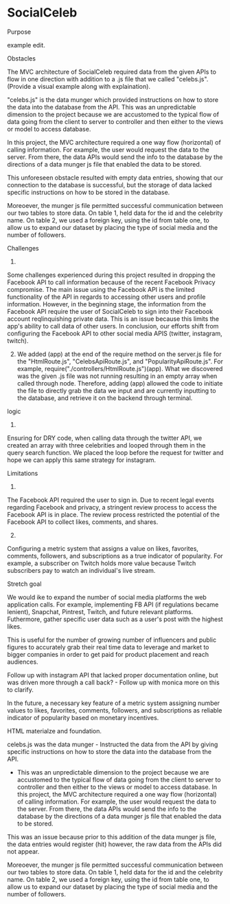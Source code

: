 # SocialCeleb

Purpose

example edit.


Obstacles 

  The MVC architecture of SocialCeleb required data from the given APIs to flow in one direction with addition to a .js file that we called "celebs.js".  (Provide a visual example along with explaination).

  "celebs.js" is the data munger which provided instructions on how to store the data into the database from the API.  This was an unpredictable dimension to the project because we are accustomed to the typical flow of data going from the client to server to controller and then either to the views or model to access database.  
  
  In this project, the MVC architecture required a one way flow (horizontal) of calling information.  For example, the user would request the data to the server.  From there, the data APIs would send the info to the database by the directions of a data munger js file that enabled the data to be stored.  

This unforeseen obstacle resulted with empty data entries, showing that our connection to the database is successful, but the storage of data lacked specific instructions on how to be stored in the database. 

Moreoever, the munger js file permitted successful communication between our two tables to store data. On table 1, held data for the id and the celebrity name. On table 2, we used a foreign key, using the id from table one, to allow us to expand our dataset by placing the type of social media and the number of followers.  

Challenges

1. 
Some challenges experienced during this project resulted in dropping the Facebook API to call information because of the recent Facebook Privacy compromise.  The main issue using the Facebook API is the limited functionality of the API in regards to accessing other users and profile information.  However, in the beginning stage, the information from the Facebook API require the user of SocialCeleb to sign into their Facebook account reqlinquishing private data.  This is an issue because this limits the app's ability to call data of other users.  In conclusion, our efforts shift from configuring the Facebook API to other social media APIS (twitter, instagram, twitch). 

2. We added (app) at the end of the require method on the server.js file for the "HtmlRoute.js", "CelebsApiRoute.js", and "PopularityApiRoute.js".  For example, require("./controllers/HtmlRoute.js")(app).  What we discovered was the given .js file was not running resulting in an empty array when called through node.  Therefore, adding (app) allowed the code to initiate the file to directly grab the data we input and are currently inputting to the database, and retrieve it on the backend through terminal.


logic

1. 
Ensuring for DRY code, when calling data through the twitter API, we created an array with three celebrities and  looped through them in the query search function.  We placed the loop before the request for twitter and hope we can apply this same strategy for instagram. 

Limitations

1.
The Facebook API required the user to sign in.  Due to recent legal events regarding Facebook and privacy, a stringent review process to access the Facebook API is in place.  The review process restricted the potential of the Facebook API to collect likes, comments, and shares.  

2. 
Configuring a metric system that assigns a value on likes, favorites, comments, followers, and subscriptions as a true indicator of popularity.  For example, a subscriber on Twitch holds more value because Twitch subscribers pay to watch an individual's live stream.  


Stretch goal

We would ike to expand the number of social media platforms the web application calls.  For example, implementing FB API (if regulations became lenient), Snapchat, Pintrest, Twitch, and future relevant platforms.  Futhermore, gather specific user data such as a user's post with the highest likes. 

This is useful for the number of growing number of influencers and public figures to accurately grab their real time data to leverage and market to bigger companies in order to get paid for product placement and reach audiences. 

Follow up with instagram API that lacked proper documentation online, but was driven more through a call back? - Follow up with monica more on this to clarify. 

In the future, a necessary key feature of a metric system assigning number values to likes, favorites, comments, followers, and subscriptions as reliable indicator of popularity based on monetary incentives.  






HTML materialze and foundation. 

celebs.js was the data munger - Instructed the data from the API by giving specific instructions on how to store the data into the database from the API. 
- This was an unpredictable dimension to the project because we are accustomed to the typical flow of data going from the client to server to controller and then either to the views or model to access database.  In this project, the MVC architecture required a one way flow (horizontal) of calling information.  For example, the user would request the data to the server.  From there, the data APIs would send the info to the database by the directions of a data munger js file that enabled the data to be stored.  

This was an issue because prior to this addition of the data munger js file, the data entries would register (hit) however, the raw data from the APIs did not appear.

Moreoever, the munger js file permitted successful communication between our two tables to store data. On table 1, held data for the id and the celebrity name. On table 2, we used a foreign key, using the id from table one, to allow us to expand our dataset by placing the type of social media and the number of followers.  


